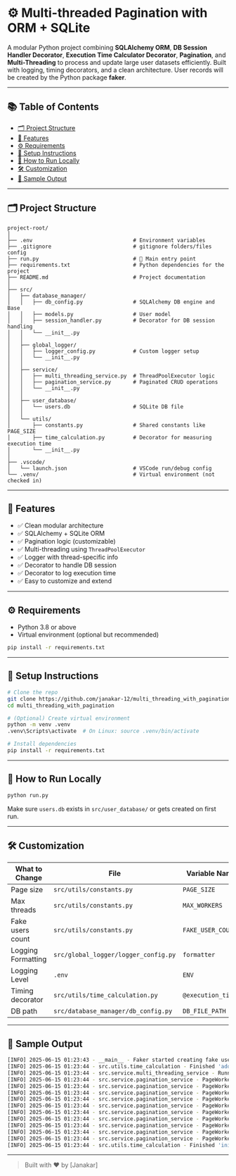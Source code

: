 
# ⚙️ Multi-threaded Pagination with ORM + SQLite

A modular Python project combining **SQLAlchemy ORM**, **DB Session Handler Decorator**, **Execution Time Calculator Decorator**, **Pagination**, and **Multi-Threading** to process and update large user datasets efficiently. Built with logging, timing decorators, and a clean architecture. User records will be created by the Python package **faker**.

---

## 📚 Table of Contents

- [🗂️ Project Structure](#️-project-structure)
- [🚀 Features](#-features)
- [⚙️ Requirements](#️-requirements)
- [🔧 Setup Instructions](#-setup-instructions)
- [🏃 How to Run Locally](#-how-to-run-locally)
- [🛠️ Customization](#️-customization)
- [🧪 Sample Output](#-sample-output)

---

## 🗂️ Project Structure

```
project-root/
│
├── .env                                # Environment variables
├── .gitignore                          # gitignore folders/files config
├── run.py                              # 🚀 Main entry point
├── requirements.txt                    # Python dependencies for the project
├── README.md                           # Project documentation
│
├── src/
│   ├── database_manager/
│   │   ├── db_config.py                # SQLAlchemy DB engine and Base
│   │   ├── models.py                   # User model
│   │   ├── session_handler.py          # Decorator for DB session handling
│   │   └── __init__.py
│   │
│   ├── global_logger/
│   │   ├── logger_config.py            # Custom logger setup
│   │   └── __init__.py
│   │
│   ├── service/
│   │   ├── multi_threading_service.py  # ThreadPoolExecutor logic
│   │   ├── pagination_service.py       # Paginated CRUD operations
│   │   └── __init__.py
│   │
│   ├── user_database/
│   │   └── users.db                    # SQLite DB file
│   │
│   └── utils/
│       ├── constants.py                # Shared constants like PAGE_SIZE
│       ├── time_calculation.py         # Decorator for measuring execution time
│       └── __init__.py
│
├── .vscode/
│   └── launch.json                     # VSCode run/debug config
└── .venv/                              # Virtual environment (not checked in)
```

---

## 🚀 Features

- ✅ Clean modular architecture
- ✅ SQLAlchemy + SQLite ORM
- ✅ Pagination logic (customizable)
- ✅ Multi-threading using `ThreadPoolExecutor`
- ✅ Logger with thread-specific info
- ✅ Decorator to handle DB session
- ✅ Decorator to log execution time
- ✅ Easy to customize and extend

---

## ⚙️ Requirements

- Python 3.8 or above
- Virtual environment (optional but recommended)

```bash
pip install -r requirements.txt
```

---

## 🔧 Setup Instructions

```bash
# Clone the repo
git clone https://github.com/janakar-12/multi_threading_with_pagination.git
cd multi_threading_with_pagination

# (Optional) Create virtual environment
python -m venv .venv
.venv\Scripts\activate  # On Linux: source .venv/bin/activate

# Install dependencies
pip install -r requirements.txt
```

---

## 🏃 How to Run Locally

```bash
python run.py
```

Make sure `users.db` exists in `src/user_database/` or gets created on first run.

---

## 🛠️ Customization

| What to Change         | File                                 | Variable Name          |
|------------------------|--------------------------------------|------------------------|
| Page size              | `src/utils/constants.py`             | `PAGE_SIZE`            |
| Max threads            | `src/utils/constants.py`             | `MAX_WORKERS`          |
| Fake users count       | `src/utils/constants.py`             | `FAKE_USER_COUNT`      |
| Logging Formatting     | `src/global_logger/logger_config.py` | `formatter`            |
| Logging Level          | `.env`                               | `ENV`                  |
| Timing decorator       | `src/utils/time_calculation.py`      | `@execution_timer`     |
| DB path                | `src/database_manager/db_config.py`  | `DB_FILE_PATH`         |

---

## 🧪 Sample Output

```bash
[INFO] 2025-06-15 01:23:43 - __main__ - Faker started creating fake users...
[INFO] 2025-06-15 01:23:44 - src.utils.time_calculation - Finished 'add_fake_users' in 0.1775 seconds.
[INFO] 2025-06-15 01:23:44 - src.service.multi_threading_service - Running threaded update...
[INFO] 2025-06-15 01:23:44 - src.service.pagination_service - PageWorker_Thread_0 is processing page 1
[INFO] 2025-06-15 01:23:44 - src.service.pagination_service - PageWorker_Thread_1 is processing page 2
[INFO] 2025-06-15 01:23:44 - src.service.pagination_service - PageWorker_Thread_2 is processing page 3
[INFO] 2025-06-15 01:23:44 - src.service.pagination_service - PageWorker_Thread_0 finished page 1
[INFO] 2025-06-15 01:23:44 - src.service.pagination_service - PageWorker_Thread_3 is processing page 4
[INFO] 2025-06-15 01:23:44 - src.service.pagination_service - PageWorker_Thread_4 is processing page 5
[INFO] 2025-06-15 01:23:44 - src.service.pagination_service - PageWorker_Thread_1 finished page 2
[INFO] 2025-06-15 01:23:44 - src.service.pagination_service - PageWorker_Thread_3 finished page 4
[INFO] 2025-06-15 01:23:44 - src.service.pagination_service - PageWorker_Thread_2 finished page 3
[INFO] 2025-06-15 01:23:44 - src.service.pagination_service - PageWorker_Thread_4 finished page 5
[INFO] 2025-06-15 01:23:44 - src.utils.time_calculation - Finished 'initiate_multi_threading' in 0.5075 seconds.
```

---

> Built with ❤️ by [Janakar]
